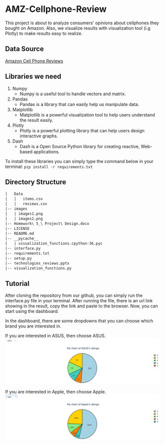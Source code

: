 # AMZ-Cellphone-Review

This project is about to analyze consumers' opinions about cellphones they bought on Amazon.
Also, we visualize results with visualization tool (i.g Plotly) to make results easy to realize.

## Data Source

[Amazon Cell Phone Reviews](https://www.kaggle.com/grikomsn/amazon-cell-phones-reviews)

## Libraries we need

1. Numpy
    - Numpy is a useful tool to handle vectors and matrix.
2. Pandas
    - Pandas is a library that can easily help us manipulate data.
3. Matplotlib
    - Matplotlib is a powerful visualization tool to help users understand the result easily.
4. Plotly
    - Plotly is a powerful plotting library that can help users design interactive graphs.
5. Dash
    - Dash is a Open Source Python library for creating reactive, Web-based applications.

To install these libraries you can simply type the command below in your terminal:
`pip install -r requirements.txt`

## Directory Structure
```
|   Data
|   |   items.csv
|   |   reviews.csv
|-- images
|   | images1.png
|   | images2.png
|-- Homework\ 5_\ Project\ Design.docx
|-- LICENSE
|-- README.md
|-- __pycache__
|   | visualization_functions.cpython-36.pyc
|-- interface.py
|-- requirements.txt
|-- setup.py
|-- technologies_reviews.pptx
|-- visualization_functions.py
```

## Tutorial
After cloning the repository from our github, you can simply run the interface.py file in your
terminal. After running the file, there is an url link showing in the result, copy the link and 
paste to the browser. Now, you can start using the dashboard.

In the dashboard, there are some dropdowns that you can choose which brand you are interested in.

If you are interested in ASUS, then choose ASUS.
![Tutorial](https://github.com/cycnc35/AMZ-Cellphone-Review/blob/master/images/image1.png)

If you are interested in Apple, then choose Apple.
![Tutorial](https://github.com/cycnc35/AMZ-Cellphone-Review/blob/master/images/image2.png)